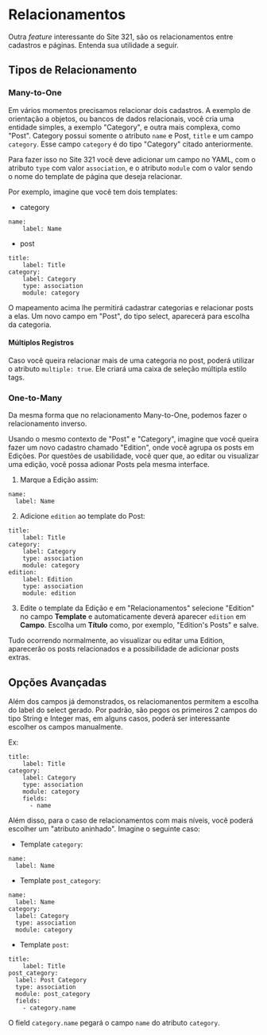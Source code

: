 # Relacionamentos

Outra *feature* interessante do Site 321, são os relacionamentos entre cadastros e páginas. Entenda sua utilidade a seguir.

## Tipos de Relacionamento

### Many-to-One

Em vários momentos precisamos relacionar dois cadastros. A exemplo de orientação a objetos, ou bancos de dados relacionais, você cria uma entidade simples, a exemplo "Category", e outra mais complexa, como "Post". Category possui somente o atributo `name` e Post, `title` e um campo `category`. Esse campo `category` é do tipo "Category" citado anteriormente.

Para fazer isso no Site 321 você deve adicionar um campo no YAML, com o atributo `type` com valor `association`, e o atributo `module` com o valor sendo o nome do template de página que deseja relacionar.

Por exemplo, imagine que você tem dois templates:

* category
```
name:
    label: Name
```
* post
```
title:
    label: Title
category:
    label: Category
    type: association
    module: category
```

O mapeamento acima lhe permitirá cadastrar categorias e relacionar posts a elas. Um novo campo em "Post", do tipo select, aparecerá para escolha da categoria.

#### Múltiplos Registros

Caso você queira relacionar mais de uma categoria no post, poderá utilizar o atributo `multiple: true`. Ele criará uma caixa de seleção múltipla estilo tags.

### One-to-Many

Da mesma forma que no relacionamento Many-to-One, podemos fazer o relacionamento inverso.

Usando o mesmo contexto de "Post" e "Category", imagine que você queira fazer um novo cadastro chamado "Edition", onde você agrupa os posts em Edições. Por questões de usabilidade, você quer que, ao editar ou visualizar uma edição, você possa adionar Posts pela mesma interface.

1) Marque a Edição assim:

```
name:
  label: Name
```

2) Adicione `edition` ao template do Post:

```
title:
    label: Title
category:
    label: Category
    type: association
    module: category
edition:
    label: Edition
    type: association
    module: edition
```

3) Edite o template da Edição e em "Relacionamentos" selecione "Edition" no campo **Template**  e automaticamente deverá aparecer `edition` em **Campo**. Escolha um **Título** como, por exemplo, "Edition's Posts" e salve.

Tudo ocorrendo normalmente, ao visualizar ou editar uma Edition, aparecerão os posts relacionados e a possibilidade de adicionar posts extras.

## Opções Avançadas

Além dos campos já demonstrados, os relaciomanentos permitem a escolha do label do select gerado. Por padrão, são pegos os primeiros 2 campos do tipo String e Integer mas, em alguns casos, poderá ser interessante escolher os campos manualmente.

Ex:

```
title:
    label: Title
category:
    label: Category
    type: association
    module: category
    fields:
      - name
```

Além disso, para o caso de relacionamentos com mais níveis, você poderá escolher um "atributo aninhado". Imagine o seguinte caso:

* Template `category`:

```
name:
  label: Name
```

* Template `post_category`:

```
name:
  label: Name
category:
  label: Category
  type: association
  module: category
```

* Template `post`:
```
title:
    label: Title
post_category:
  label: Post Category
  type: association
  module: post_category
  fields:
    - category.name
```

O field `category.name` pegará o campo `name` do atributo `category`.
